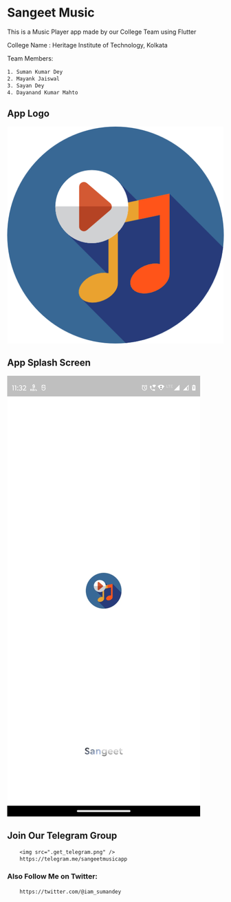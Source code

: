 # Sangeet Music

This is a Music Player app made by our College Team using Flutter

College Name : Heritage Institute of Technology, Kolkata

Team Members:

    1. Suman Kumar Dey
    2. Mayank Jaiswal
    3. Sayan Dey
    4. Dayanand Kumar Mahto

## App Logo

<img src="./assets/ic_launcher.png" />

## App Splash Screen

<img src="./assets/splash.jpeg" />

## Join Our Telegram Group

```
    <img src=".get_telegram.png" />
    https://telegram.me/sangeetmusicapp
```

### Also Follow Me on Twitter:

```
    https://twitter.com/@iam_sumandey
```
